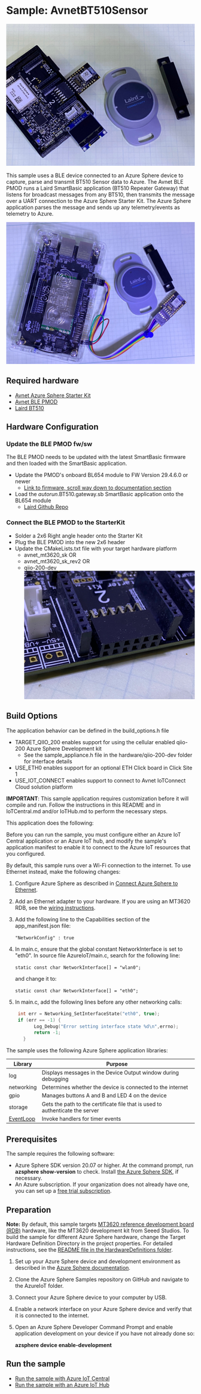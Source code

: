 # Sample: AvnetBT510Sensor

![Starter Kit](./media/SKPic.jpg)

This sample uses a BLE device connected to an Azure Sphere device to capture, parse and transmit BT510 Sensor data to Azure.  The Avnet BLE PMOD runs a Laird SmartBasic application (BT510 Repeater Gateway) that listens for broadcast messages from any BT510, then transmits the message over a UART connection to the Azure Sphere Starter Kit.  The Azure Sphere application parses the message and sends up any telemetry/events as telemetry to Azure.

![Starter Kit](./media/qiioPic.jpg)

## Required hardware

* [Avnet Azure Sphere Starter Kit](http://avnet.me/mt3620-kit)
* [Avnet BLE PMOD](https://www.avnet.com/shop/us/products/avnet-engineering-services/aes-pmod-nrf-ble-g-3074457345642996769)
* [Laird BT510](https://www.avnet.com/wps/portal/us/products/new-product-introductions/npi/laird-sentrius-bt510)

## Hardware Configuration


### Update the BLE PMOD fw/sw

The BLE PMOD needs to be updated with the latest SmartBasic firmware and then loaded with the SmartBasic application.

* Update the PMOD's onboard BL654 module to FW Version 29.4.6.0 or newer
   * [Link to firmware, scroll way down to documentation section](https://www.lairdconnect.com/wireless-modules/bluetooth-modules/bluetooth-5-modules/bl654-series-bluetooth-module-nfc)
* Load the $autorun$.BT510.gateway.sb SmartBasic application onto the BL654 module
   * [Laird Github Repo](https://github.com/LairdCP/BL654-Applications/tree/master/BT510Repeater)

### Connect the BLE PMOD to the StarterKit

* Solder a 2x6 Right angle header onto the Starter Kit
* Plug the BLE PMOD into the new 2x6 header
* Update the CMakeLists.txt file with your target hardware platform
   * avnet_mt3620_sk OR
   * avnet_mt3620_sk_rev2 OR
   * qiio-200-dev
![Starter Kit](./media/ConnectorTop.jpg)
## Build Options

The application behavior can be defined in the build_options.h file

* TARGET_QIIO_200 enables support for using the cellular enabled qiio-200 Azure Sphere Development kit 
   * See the sample_appliance.h file in the hardware/qiio-200-dev folder for interface details
* USE_ETH0 enables support for an optional ETH Click board in Click Site 1
* USE_IOT_CONNECT enables support to connect to Avnet IoTConnect Cloud solution platform

**IMPORTANT**: This sample application requires customization before it will compile and run. Follow the instructions in this README and in IoTCentral.md and/or IoTHub.md to perform the necessary steps.

This application does the following:

Before you can run the sample, you must configure either an Azure IoT Central application or an Azure IoT hub, and modify the sample's application manifest to enable it to connect to the Azure IoT resources that you configured.

By default, this sample runs over a Wi-Fi connection to the internet. To use Ethernet instead, make the following changes:

1. Configure Azure Sphere as described in [Connect Azure Sphere to Ethernet](https://docs.microsoft.com/azure-sphere/network/connect-ethernet).
1. Add an Ethernet adapter to your hardware. If you are using an MT3620 RDB, see the [wiring instructions](../../HardwareDefinitions/mt3620_rdb/EthernetWiring.md).
1. Add the following line to the Capabilities section of the app_manifest.json file:

   `"NetworkConfig" : true`

1. In main.c, ensure that the global constant NetworkInterface is set to "eth0". In source file AzureIoT/main.c, search for the following line:

   `static const char NetworkInterface[] = "wlan0";`

   and change it to:

   `static const char NetworkInterface[] = "eth0";`

1. In main.c, add the following lines before any other networking calls:

    ```c
     int err = Networking_SetInterfaceState("eth0", true);
     if (err == -1) {
           Log_Debug("Error setting interface state %d\n",errno);
           return -1;
       }
    ```

The sample uses the following Azure Sphere application libraries:

|Library   |Purpose  |
|---------|---------|
|log     |  Displays messages in the Device Output window during debugging  |
| networking | Determines whether the device is connected to the internet |
| gpio | Manages buttons A and B and LED 4 on the device |
|storage    | Gets the path to the certificate file that is used to authenticate the server      |
| [EventLoop](https://docs.microsoft.com/azure-sphere/reference/applibs-reference/applibs-eventloop/eventloop-overview) | Invoke handlers for timer events |

## Prerequisites

The sample requires the following software:

- Azure Sphere SDK version 20.07 or higher. At the command prompt, run **azsphere show-version** to check. Install [the Azure Sphere SDK](https://docs.microsoft.com/azure-sphere/install/install-sdk), if necessary.
- An Azure subscription. If your organization does not already have one, you can set up a [free trial subscription](https://azure.microsoft.com/free/?v=17.15).

## Preparation

**Note:** By default, this sample targets [MT3620 reference development board (RDB)](https://docs.microsoft.com/azure-sphere/hardware/mt3620-reference-board-design) hardware, like the MT3620 development kit from Seeed Studios. To build the sample for different Azure Sphere hardware, change the Target Hardware Definition Directory in the project properties. For detailed instructions, see the [README file in the HardwareDefinitions folder](../../HardwareDefinitions/README.md).

1. Set up your Azure Sphere device and development environment as described in the [Azure Sphere documentation](https://docs.microsoft.com/azure-sphere/install/overview).
1. Clone the Azure Sphere Samples repository on GitHub and navigate to the AzureIoT folder.
1. Connect your Azure Sphere device to your computer by USB.
1. Enable a network interface on your Azure Sphere device and verify that it is connected to the internet.
1. Open an Azure Sphere Developer Command Prompt and enable application development on your device if you have not already done so:

   **azsphere device enable-development**

## Run the sample

- [Run the sample with Azure IoT Central](./IoTCentral.md)
- [Run the sample with an Azure IoT Hub](./IoTHub.md)
